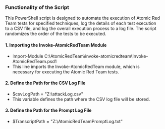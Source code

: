 ### Functionality of the Script
This PowerShell script is designed to automate the execution of Atomic Red Team tests for specified techniques, log the details of each test execution to a CSV file, and log the overall execution process to a log file. The script randomizes the order of the tests to be executed.

#### 1. Importing the Invoke-AtomicRedTeam Module
- Import-Module C:\AtomicRedTeam\invoke-atomicredteam\Invoke-AtomicRedTeam.psd1
- This line imports the Invoke-AtomicRedTeam module, which is necessary for executing the Atomic Red Team tests.

#### 2. Define the Path for the CSV Log File
- $csvLogPath = "Z:\attackLog.csv"
- This variable defines the path where the CSV log file will be stored.

#### 3. Define the Path for the Prompt Log File
- $TranscriptPath = "Z:\AtomicRedTeamPromptLog.txt"
